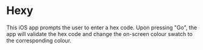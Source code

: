 # Hexy
This iOS app prompts the user to enter a hex code. Upon pressing "Go", the app will validate the hex code and change the on-screen colour swatch to the corresponding colour.
